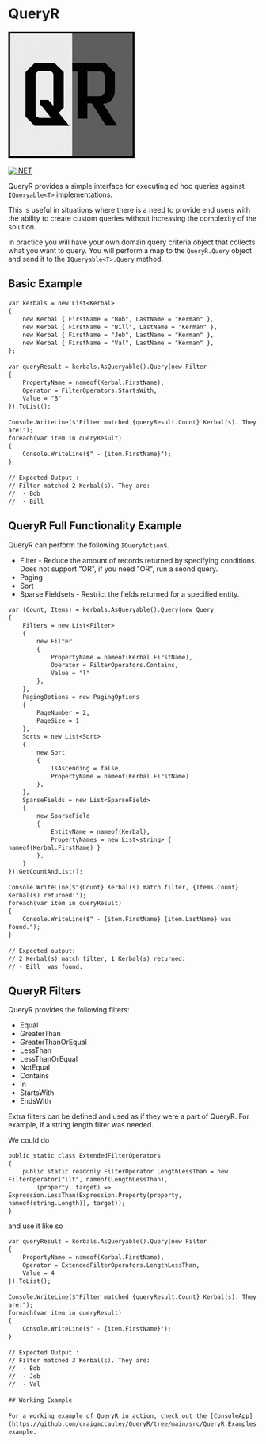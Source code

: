 # QueryR

![QueryR Logo](./assets/logo.png)

[![.NET](https://github.com/craigmccauley/QueryR/actions/workflows/dotnet.yml/badge.svg)](https://github.com/craigmccauley/QueryR/actions/workflows/dotnet.yml)

QueryR provides a simple interface for executing ad hoc queries against `IQueryable<T>` implementations.

This is useful in situations where there is a need to provide end users with the ability to create custom queries without increasing the complexity of the solution.

In practice you will have your own domain query criteria object that collects what you want to query. You will perform a map to the `QueryR.Query` object and send it to the `IQueryable<T>.Query` method.

## Basic Example

```CSharp
var kerbals = new List<Kerbal>
{
    new Kerbal { FirstName = "Bob", LastName = "Kerman" },
    new Kerbal { FirstName = "Bill", LastName = "Kerman" },
    new Kerbal { FirstName = "Jeb", LastName = "Kerman" },
    new Kerbal { FirstName = "Val", LastName = "Kerman" },
};

var queryResult = kerbals.AsQueryable().Query(new Filter
{
    PropertyName = nameof(Kerbal.FirstName),
    Operator = FilterOperators.StartsWith,
    Value = "B"
}).ToList();

Console.WriteLine($"Filter matched {queryResult.Count} Kerbal(s). They are:");
foreach(var item in queryResult)
{
    Console.WriteLine($" - {item.FirstName}");
}

// Expected Output :
// Filter matched 2 Kerbal(s). They are:
//  - Bob
//  - Bill

```

## QueryR Full Functionality Example

QueryR can perform the following `IQueryAction`s.

- Filter - Reduce the amount of records returned by specifying conditions. Does not support "OR", if you need "OR", run a seond query.
- Paging
- Sort
- Sparse Fieldsets - Restrict the fields returned for a specified entity.

```CSharp
var (Count, Items) = kerbals.AsQueryable().Query(new Query
{
    Filters = new List<Filter>
    {
        new Filter
        {
            PropertyName = nameof(Kerbal.FirstName),
            Operator = FilterOperators.Contains,
            Value = "l"
        },
    },
    PagingOptions = new PagingOptions
    {
        PageNumber = 2,
        PageSize = 1
    },
    Sorts = new List<Sort>
    {
        new Sort
        {
            IsAscending = false,
            PropertyName = nameof(Kerbal.FirstName)
        },
    },
    SparseFields = new List<SparseField>
    {
        new SparseField
        {
            EntityName = nameof(Kerbal),
            PropertyNames = new List<string> { nameof(Kerbal.FirstName) }
        },
    }
}).GetCountAndList();

Console.WriteLine($"{Count} Kerbal(s) match filter, {Items.Count} Kerbal(s) returned:");
foreach(var item in queryResult)
{
    Console.WriteLine($" - {item.FirstName} {item.LastName} was found.");
}

// Expected output:
// 2 Kerbal(s) match filter, 1 Kerbal(s) returned:
// - Bill  was found.
```

## QueryR Filters

QueryR provides the following filters:

- Equal
- GreaterThan
- GreaterThanOrEqual
- LessThan
- LessThanOrEqual
- NotEqual
- Contains
- In
- StartsWith
- EndsWith

Extra filters can be defined and used as if they were a part of QueryR.
For example, if a string length filter was needed.

We could do

```CSharp
public static class ExtendedFilterOperators
{
    public static readonly FilterOperator LengthLessThan = new FilterOperator("llt", nameof(LengthLessThan),
        (property, target) => Expression.LessThan(Expression.Property(property, nameof(string.Length)), target));
}
```

and use it like so

```CSharp
var queryResult = kerbals.AsQueryable().Query(new Filter
{
    PropertyName = nameof(Kerbal.FirstName),
    Operator = ExtendedFilterOperators.LengthLessThan,
    Value = 4
}).ToList();

Console.WriteLine($"Filter matched {queryResult.Count} Kerbal(s). They are:");
foreach(var item in queryResult)
{
    Console.WriteLine($" - {item.FirstName}");
}

// Expected Output :
// Filter matched 3 Kerbal(s). They are:
//  - Bob
//  - Jeb
//  - Val

## Working Example

For a working example of QueryR in action, check out the [ConsoleApp](https://github.com/craigmccauley/QueryR/tree/main/src/QueryR.Examples.ConsoleApp) example.
